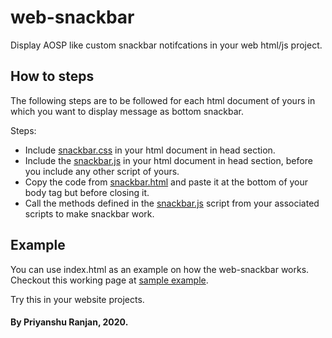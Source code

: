 # web-snackbar
 Display AOSP like custom snackbar notifcations in your web html/js project.

## How to steps
 The following steps are to be followed for each html document of yours in which you want to display message as 
 bottom snackbar.

 Steps:
 - Include [snackbar.css](https://github.com/ranjanistic/web-snackbar/blob/master/snackbar.css) in your html document in head section.
 - Include the [snackbar.js](https://github.com/ranjanistic/web-snackbar/blob/master/snackbar.js) in your html document in head section, before you include any other script of yours.
 - Copy the code from [snackbar.html](https://github.com/ranjanistic/web-snackbar/blob/master/snackbar.html) and paste it at the bottom of your body tag but before closing it.
 - Call the methods defined in the [snackbar.js](https://github.com/ranjanistic/web-snackbar/blob/master/snackbar.js) script from your associated scripts to make snackbar work.

## Example
 You can use index.html as an example on how the web-snackbar works.
 Checkout this working page at [sample example](https://ranjanistic.github.io/web-snackbar/).

 Try this in your website projects.

#### By Priyanshu Ranjan, 2020.
